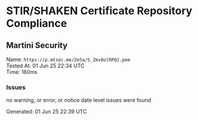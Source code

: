 # STIR/SHAKEN Certificate Repository Compliance

## Martini Security

Name: `https://p.mtsec.me/2e5a/S_Zmv0olRPQJ.pem`\
Tested At: 01 Jun 25 22:34 UTC\
Time: 160ms

### Issues

no warning, or error, or notice date level issues were found

Generated: 01 Jun 25 22:39 UTC